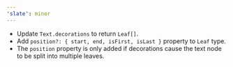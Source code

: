 ```yaml
---
'slate': minor
---
```


- Update `Text.decorations` to return `Leaf[]`.
- Add `position?: { start, end, isFirst, isLast }` property to `Leaf` type.
- The `position` property is only added if decorations cause the text node to be split into multiple leaves.
